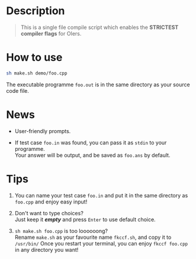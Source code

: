 # Description

> This is a single file compile script which enables the **STRICTEST compiler flags** for OIers.

# How to use

```bash
sh make.sh demo/foo.cpp
```

The executable programme `foo.out` is in the same directory as your source code file.

# News

- User-friendly prompts.

- If test case `foo.in` was found, you can pass it as `stdin` to your programme.\
  Your answer will be output, and be saved as `foo.ans` by default.

# Tips

1. You can name your test case `foo.in` and put it in the same directory as `foo.cpp` and enjoy easy input!

2. Don't want to type choices? \
   Just keep it **_empty_** and press `Enter` to use default choice.

3. `sh make.sh foo.cpp` is too loooooong? \
   Rename `make.sh` as your favourite name `fkccf.sh`, and copy it to `/usr/bin/`
   Once you restart your terminal, you can enjoy `fkccf foo.cpp` in any directory you want!
